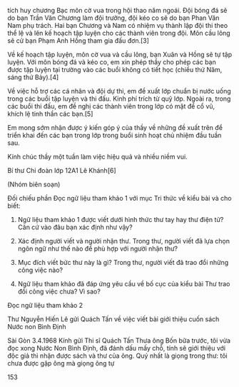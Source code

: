tích huy chương Bạc môn cờ vua trong hội thao năm ngoái. Đội bóng đá sẽ do bạn Trần Văn Chương làm đội trưởng, đội kéo co sẽ do bạn Phan Văn Nam phụ trách. Hai bạn Chương và Nam có nhiệm vụ thành lập đội thi theo thể lệ và lên kế hoạch tập luyện cho các thành viên trong đội. Môn cầu lông sẽ cử bạn Phạm Anh Hồng tham gia đấu đơn.[3]

Về kế hoạch tập luyện, môn cờ vua và cầu lông, bạn Xuân và Hồng sẽ tự tập luyện. Với môn bóng đá và kéo co, em xin phép thầy cho phép các bạn được tập luyện tại trường vào các buổi không có tiết học (chiều thứ Năm, sáng thứ Bảy).[4]

Về việc hỗ trợ các cá nhân và đội dự thi, em đề xuất lớp chuẩn bị nước uống trong các buổi tập luyện và thi đấu. Kinh phí trích từ quỹ lớp. Ngoài ra, trong các buổi thi đấu, em đề nghị các thành viên trong lớp có mặt để cổ vũ, khích lệ tinh thần các bạn.[5]

Em mong sớm nhận được ý kiến góp ý của thầy về những đề xuất trên để triển khai đến các bạn trong lớp trong buổi sinh hoạt chủ nhiệm đầu tuần sau.

Kính chúc thầy một tuần làm việc hiệu quả và nhiều niềm vui.

Bí thư Chi đoàn lớp 12A1
Lê Khánh[6]

(Nhóm biên soạn)

Đối chiếu phần Đọc ngữ liệu tham khảo 1 với mục Tri thức về kiểu bài và cho biết:

1. Ngữ liệu tham khảo 1 được viết dưới hình thức thư tay hay thư điện tử? Căn cứ vào đâu bạn xác định như vậy?

2. Xác định người viết và người nhận thư. Trong thư, người viết đã lựa chọn ngôn ngữ như thế nào để phù hợp với người nhận thư?

3. Mục đích viết bức thư này là gì? Trong thư, người viết đã trao đổi những công việc nào?

4. Ngữ liệu tham khảo đã đáp ứng yêu cầu về bố cục của kiểu bài Thư trao đổi công việc chưa? Vì sao?

Đọc ngữ liệu tham khảo 2

Thư Nguyễn Hiến Lê gửi Quách Tấn
về việc viết bài giới thiệu cuốn sách Nước non Bình Định

Sài Gòn 3.4.1968
Kính gửi Thi sĩ Quách Tấn
Thưa ông
Bốn bữa trước, tôi vừa đọc xong Nước Non Bình Định, đã đánh dấu mấy chỗ, tính sẽ giới thiệu với độc giả thì nhận được sách và thư của ông. Quý nhất là giọng trong thư: tôi chưa được gặp ông mà giọng ông tự

153